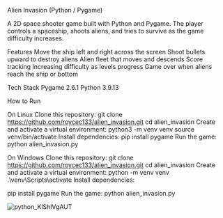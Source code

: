 Alien Invasion (Python / Pygame)

A 2D space shooter game built with Python and Pygame.
The player controls a spaceship, shoots aliens, and tries to survive as the game difficulty increases.

 Features
Move the ship left and right across the screen
Shoot bullets upward to destroy aliens
Alien fleet that moves and descends
Score tracking
Increasing difficulty as levels progress
Game over when aliens reach the ship or bottom

Tech Stack
Pygame 2.6.1
Python 3.9.13

  How to Run
  
On Linux
  Clone this repository:
git clone https://github.com/roycec133/alien_invasion.git
cd alien_invasion
  Create and activate a virtual environment:
python3 -m venv venv
source venv/bin/activate
  Install dependencies:
pip install pygame
  Run the game:
python alien_invasion.py

On Windows
  Clone this repository:
git clone https://github.com/roycec133/alien_invasion.git
cd alien_invasion
  Create and activate a virtual environment:
python -m venv venv
.\venv\Scripts\activate
  Install dependencies:

pip install pygame
  Run the game:
python alien_invasion.py

![python_KlShlVgAUT](https://github.com/user-attachments/assets/00bdf84d-7f42-4009-b950-fe71efa7de2a)
